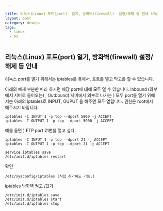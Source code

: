 ```yaml
---

title: 리눅스(Linux) 포트(port)  열기, 방화벽(firewall)  설정/해제 등 안내 리눅스(Linux)
layout: post 
category: devops
tags: 
  - linux
  - os
---
```


리눅스(Linux) 포트(port)  열기, 방화벽(firewall)  설정/해제 등 안내 
---------------------------------------------

리눅스 port를 열기 위해서는  iptables를 통해서, 포트를 열고 막고를  할 수 있습니다.

아래의 예제 부분만 따라 하시면 해당 port에 대해 모두 열 수 있습니다.
Inbound (외부에서 서버로 들어오는) , Outbound( 서버에서 외부로 나가는 )  모두 port를 열기 위해서는 아래의 iptables로 INPUT, OUPUT 을 해주면 모두 열립니다.
권한은 root에서 해주시기 바랍니다.

```
iptables -I INPUT 1 -p tcp --dport 5900 -j ACCEPT 
iptables -I OUTPUT 1 -p tcp --dport 5900 -j ACCEPT
```

 
예를 들면 ) FTP port 21번을 열고 싶다.
```
iptables -I INPUT 1 -p tcp --dport 21 -j ACCEPT 
iptables -I OUTPUT 1 -p tcp --dport 21 -j ACCEPT 

service iptables save
/etc/init.d/iptables restart
```

확인 

```
/etc/sysconfig/iptables (직접 추가해도 가능.)
```


iptables 방화벽 켜고 /끄기

```
/etc/init.d/iptables save
/etc/init.d/iptables start
/etc/init.d/iptables stop
```

